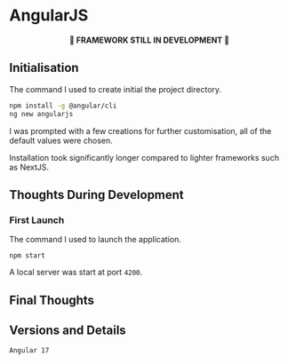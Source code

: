 # AngularJS

<p align="center"><b>🚧 FRAMEWORK STILL IN DEVELOPMENT 🚧</b></p>

## Initialisation

The command I used to create initial the project directory.

```bash
npm install -g @angular/cli
ng new angularjs
```

I was prompted with a few creations for further customisation, all of the default values were chosen.

Installation took significantly longer compared to lighter frameworks such as NextJS.

## Thoughts During Development

### First Launch

The command I used to launch the application.

```
npm start
```

A local server was start at port `4200`.

## Final Thoughts

## Versions and Details

`Angular 17`
